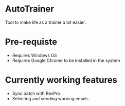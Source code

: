 # AutoTrainer
Tool to make life as a trainer a bit easier.

# Pre-requiste
* Requires Windows OS
* Requires Google Chrome to be installed in the system

# Currently working features
* Sync batch with RevPro
* Selecting and sending warning emails
